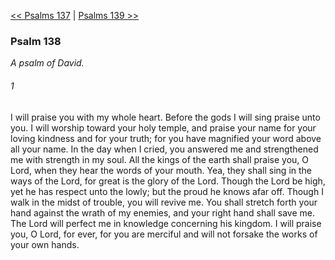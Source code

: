 [<< Psalms 137](Psalms%20137)  |  [Psalms 139 >>](Psalms%20139)

### Psalm 138

*A psalm of David.*

###### 1
I will praise you with my whole heart. Before the gods I will sing praise unto you. I will worship toward your holy temple, and praise your name for your loving kindness and for your truth; for you have magnified your word above all your name. In the day when I cried, you answered me and strengthened me with strength in my soul. All the kings of the earth shall praise you, O Lord, when they hear the words of your mouth. Yea, they shall sing in the ways of the Lord, for great is the glory of the Lord. Though the Lord be high, yet he has respect unto the lowly; but the proud he knows afar off. Though I walk in the midst of trouble, you will revive me. You shall stretch forth your hand against the wrath of my enemies, and your right hand shall save me. The Lord will perfect me in knowledge concerning his kingdom. I will praise you, O Lord, for ever, for you are merciful and will not forsake the works of your own hands.